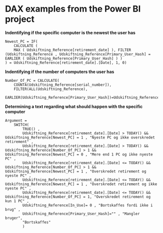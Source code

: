 # DAX examples from the Power BI project

**Indentifying if the specific computer is the newest the user has**
```
Newest_PC = IF(
    CALCULATE (
    MAX ( Udskiftning_Reference[retirement_date] ), FILTER (Udskiftning_Reference , Udskiftning_Reference[Primary_User_Hash] = EARLIER ( Udskiftning_Reference[Primary_User_Hash] ) )
) = Udskiftning_Reference[retirement_date].[Date], 1, 0)
```

**Indentifying if the number of computers the user has**
```
Number_Of_PC = CALCULATE(
    COUNTA(Udskiftning_Reference[serial_number]),
    FILTER(ALL(Udskiftning_Reference), 
        EARLIER(Udskiftning_Reference[Primary_User_Hash])=Udskiftning_Reference[Primary_User_Hash]))
```

**Determining a text regarding what should happen with the specific computer**
```
Argument = 
    SWITCH(
        TRUE() ,
        Udskiftning_Reference[retirement_date].[Date] > TODAY() && Udskiftning_Reference[Newest_PC] = 1 , "Nyeste PC og ikke overskredet retirement" ,
        Udskiftning_Reference[retirement_date].[Date] > TODAY() && Udskiftning_Reference[Number_Of_PC] > 1 && Udskiftning_Reference[Newest_PC] = 0 , "Mere end 1 PC og ikke nyeste PC" ,
        Udskiftning_Reference[retirement_date].[Date] <= TODAY() && Udskiftning_Reference[Number_Of_PC] > 1 && Udskiftning_Reference[Newest_PC] = 1 , "Overskredet retirement og nyeste PC" ,
        Udskiftning_Reference[retirement_date].[Date] <= TODAY() && Udskiftning_Reference[Newest_PC] = 1 , "Overskredet retirement og ikke nyeste PC" ,
        Udskiftning_Reference[retirement_date].[Date] <= TODAY() && Udskiftning_Reference[Number_Of_PC] = 1, "Overskredet retirement og kun 1 PC" ,
        Udskiftning_Reference[In_Use]= 0 , "Bortskaffes fordi ikke i brug" ,
        Udskiftning_Reference[Primary_User_Hash]="" , "Mangler bruger",
        "Bortskaffes"
        )
```
